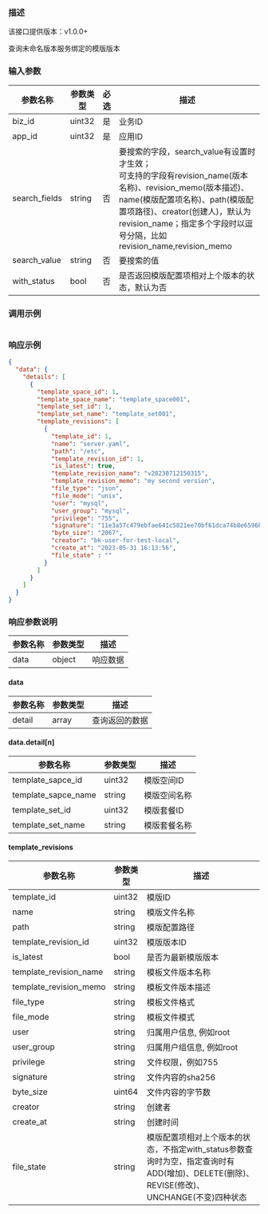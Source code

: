 ### 描述

该接口提供版本：v1.0.0+

查询未命名版本服务绑定的模版版本

### 输入参数

| 参数名称      | 参数类型 | 必选 | 描述                                                         |
| ------------- | -------- | ---- | ------------------------------------------------------------ |
| biz_id        | uint32   | 是   | 业务ID                                                       |
| app_id        | uint32   | 是   | 应用ID                                                       |
| search_fields | string   | 否   | 要搜索的字段，search_value有设置时才生效；<br>可支持的字段有revision_name(版本名称)、revision_memo(版本描述)、name(模版配置项名称)、path(模版配置项路径)、creator(创建人)，默认为revision_name；指定多个字段时以逗号分隔，比如revision_name,revision_memo |
| search_value  | string   | 否   | 要搜索的值                                                   |
| with_status   | bool     | 否   | 是否返回模版配置项相对上个版本的状态，默认为否               |

### 调用示例

```json

```

### 响应示例

```json
{
  "data": {
    "details": [
      {
        "template_space_id": 1,
        "template_space_name": "template_space001",
        "template_set_id": 1,
        "template_set_name": "template_set001",
        "template_revisions": [
          {
            "template_id": 1,
            "name": "server.yaml",
            "path": "/etc",
            "template_revision_id": 1,
            "is_latest": true,
            "template_revision_name": "v20230712150315",
            "template_revision_memo": "my second version",
            "file_type": "json",
            "file_mode": "unix",
            "user": "mysql",
            "user_group": "mysql",
            "privilege": "755",
            "signature": "11e3a57c479ebfae641c5821ee70bf61dca74b8e6596b78950526c397a3b1234",
            "byte_size": "2067",
            "creator": "bk-user-for-test-local",
            "create_at": "2023-05-31 16:13:56",
            "file_state" : ""
          }
        ]
      }
    ]
  }
}
```

### 响应参数说明

| 参数名称 | 参数类型 | 描述     |
| -------- | -------- | -------- |
| data     | object   | 响应数据 |

#### data

| 参数名称 | 参数类型 | 描述           |
| -------- | -------- | -------------- |
| detail   | array    | 查询返回的数据 |

#### data.detail[n]

| 参数名称            | 参数类型 | 描述         |
| ------------------- | -------- | ------------ |
| template_sapce_id   | uint32   | 模版空间ID   |
| template_sapce_name | string   | 模版空间名称 |
| template_set_id     | uint32   | 模版套餐ID   |
| template_set_name   | string   | 模版套餐名称 |

#### template_revisions

| 参数名称               | 参数类型 | 描述                                                         |
| ---------------------- | -------- | ------------------------------------------------------------ |
| template_id            | uint32   | 模版ID                                                       |
| name                   | string   | 模版文件名称                                                 |
| path                   | string   | 模版配置路径                                                 |
| template_revision_id   | uint32   | 模版版本ID                                                   |
| is_latest              | bool     | 是否为最新模版版本                                           |
| template_revision_name | string   | 模板文件版本名称                                             |
| template_revision_memo | string   | 模板文件版本描述                                             |
| file_type              | string   | 模板文件格式                                                 |
| file_mode              | string   | 模板文件模式                                                 |
| user                   | string   | 归属用户信息, 例如root                                       |
| user_group             | string   | 归属用户组信息, 例如root                                     |
| privilege              | string   | 文件权限，例如755                                            |
| signature              | string   | 文件内容的sha256                                             |
| byte_size              | uint64   | 文件内容的字节数                                             |
| creator                | string   | 创建者                                                       |
| create_at              | string   | 创建时间                                                     |
| file_state             | string   | 模版配置项相对上个版本的状态，不指定with_status参数查询时为空，指定查询时有ADD(增加)、DELETE(删除)、REVISE(修改)、UNCHANGE(不变)四种状态 |

